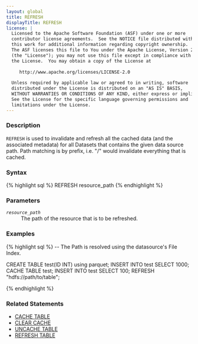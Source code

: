 ```yaml
---
layout: global
title: REFRESH
displayTitle: REFRESH
license: |
  Licensed to the Apache Software Foundation (ASF) under one or more
  contributor license agreements.  See the NOTICE file distributed with
  this work for additional information regarding copyright ownership.
  The ASF licenses this file to You under the Apache License, Version 2.0
  (the "License"); you may not use this file except in compliance with
  the License.  You may obtain a copy of the License at
 
     http://www.apache.org/licenses/LICENSE-2.0
 
  Unless required by applicable law or agreed to in writing, software
  distributed under the License is distributed on an "AS IS" BASIS,
  WITHOUT WARRANTIES OR CONDITIONS OF ANY KIND, either express or implied.
  See the License for the specific language governing permissions and
  limitations under the License.
---
```


### Description
`REFRESH` is used to invalidate and refresh all the cached data (and the associated metadata) for
all Datasets that contains the given data source path. Path matching is by prefix, i.e. "/" would
invalidate everything that is cached. 

### Syntax
{% highlight sql %}
REFRESH resource_path
{% endhighlight %}

### Parameters
<dl>
 <dt><code><em>resource_path</em></code></dt>
 <dd>The path of the resource that is to be refreshed.</dd>
</dl>

### Examples
{% highlight sql %}
 -- The Path is resolved using the datasource's File Index.
 
CREATE TABLE test(ID INT) using parquet;
INSERT INTO test SELECT 1000;
CACHE TABLE test;
INSERT INTO test SELECT 100;
REFRESH "hdfs://path/to/table";
 
{% endhighlight %}

### Related Statements
- [CACHE TABLE](sql-ref-syntax-aux-cache-cache-table.html)
- [CLEAR CACHE](sql-ref-syntax-aux-cache-clear-cache.html)
- [UNCACHE TABLE](sql-ref-syntax-aux-cache-uncache-table.html)
- [REFRESH TABLE](sql-ref-syntax-aux-refresh-table.html)
